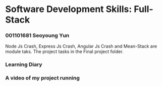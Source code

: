 # Software Development Skills: Full-Stack
### 001101681 Seoyoung Yun
Node Js Crash, Express Js Crash, Angular Js Crash and Mean-Stack are module taks. 
The project tasks in the Final project folder.

### Learning Diary

### A video of my project running